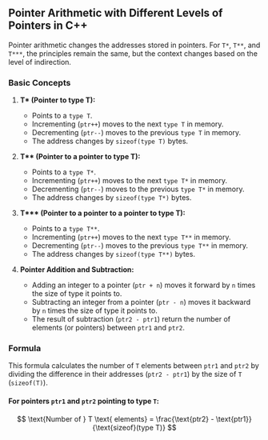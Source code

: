 ## Pointer Arithmetic with Different Levels of Pointers in C++

Pointer arithmetic changes the addresses stored in pointers. For `T*`, `T**`, and `T***`, the principles remain the same, but the context changes based on the level of indirection.

### Basic Concepts

1. **T\* (Pointer to type T):**

   - Points to a `type T`.
   - Incrementing (`ptr++`) moves to the next `type T` in memory.
   - Decrementing (`ptr--`) moves to the previous `type T` in memory.
   - The address changes by `sizeof(type T)` bytes.

2. **T\*\* (Pointer to a pointer to type T):**

   - Points to a `type T*`.
   - Incrementing (`ptr++`) moves to the next `type T*` in memory.
   - Decrementing (`ptr--`) moves to the previous `type T*` in memory.
   - The address changes by `sizeof(type T*)` bytes.

3. **T\*\*\* (Pointer to a pointer to a pointer to type T):**

   - Points to a `type T**`.
   - Incrementing (`ptr++`) moves to the next `type T**` in memory.
   - Decrementing (`ptr--`) moves to the previous `type T**` in memory.
   - The address changes by `sizeof(type T**)` bytes.

4. **Pointer Addition and Subtraction:**
   - Adding an integer to a pointer (`ptr + n`) moves it forward by `n` times the size of type it points to.
   - Subtracting an integer from a pointer (`ptr - n`) moves it backward by `n` times the size of type it points to.
   - The result of subtraction (`ptr2 - ptr1`) return the number of elements (or pointers) between `ptr1` and `ptr2`.

### Formula

This formula calculates the number of `T` elements between `ptr1` and `ptr2` by dividing the difference in their addresses (`ptr2 - ptr1`) by the size of `T` (`sizeof(T)`).

#### For pointers `ptr1` and `ptr2` pointing to type `T`:

$$ \text{Number of } T \text{ elements} = \frac{\text{ptr2} - \text{ptr1}}{\text{sizeof}(type T)} $$
